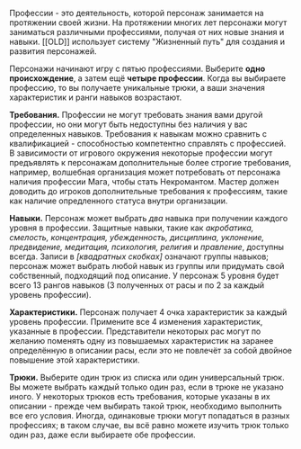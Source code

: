 Профессии - это деятельность, которой персонаж занимается на протяжении своей жизни. На протяжении многих лет персонажи могут заниматься различными профессиями, получая от них новые знания и навыки. [[OLD]] использует систему "Жизненный путь" для создания и развития персонажей.

Персонажи начинают игру с пятью профессиями. Выберите **одно происхождение**, а затем ещё **четыре профессии**. Когда вы выбираете профессию, то вы  получаете уникальные трюки, а ваши значения характеристик и ранги навыков возрастают.

**Требования.** Профессии не могут требовать знания вами другой профессии, но они могут быть недоступны без наличия у вас определенных навыков. Требования к навыкам можно сравнить с квалификацией - способностью компетентно справлять с профессией. В зависимости от игрового окружения некоторые профессии могут предъявлять к персонажам дополнительные более строгие требования, например, волшебная организация может потребовать от персонажа наличия профессии Мага, чтобы стать Некромантом. Мастер должен доводить до игроков дополнительные требования к профессиям, такие как наличие опредленного статуса внутри организации.

**Навыки.** Персонаж может выбрать *два* навыка при получении каждого уровня в профессии. Защитные навыки, такие как *акробатика, смелость, концентрация, убежденность, дисциплина, уклонение, предвидение, медитация, психология, религия* и *правление*, доступны всегда. Записи в *\[квадратных скобках\]* означают группы навыков; персонаж может выбрать любой навык из группы или придумать свой собственный, подходящий под описание. У персонаж 5 уровня будет всего 13 рангов навыков (3 полученных от расы и по 2 за каждый уровень профессии).

**Характеристики.** Персонаж получает 4 очка характеристик за каждый уровень профессии. Примените все 4 изменения характеристик, указанные в профессии. Представители некоторых рас могут по желанию поменять одну из повышаемых характеристик на заранее определённую в описании расы, если это не повлечёт за собой двойное повышение этой характеристики.

**Трюки.** Выберите один трюк из списка или один универсальный трюк. Вы можете выбрать каждый только один раз, если в трюке не указано иного. У некоторых трюков есть требования, которые указаны в их описании - прежде чем выбирать такой трюк, необходимо выполнить все его условия. Иногда, одинаковые трюки могут попадаться в разных профессиях; в таком случае, вы всё равно можете изучить трюк только один раз, даже если выбираете обе профессии.
